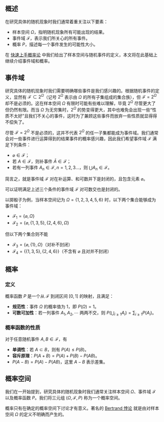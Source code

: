 ## 概述

在研究具体的随机现象时我们通常着重关注以下要素：

- 样本空间 $\Omega$，指明随机现象所有可能出现的结果。
- 事件域 $\mathcal{F}$，表示我们所关心的所有事件。
- 概率 $P$，描述每一个事件发生的可能性大小。

在 [快速上手概率论](../expectation.md) 中我们给出了样本空间与随机事件的定义，本文将在此基础上继续介绍事件域和概率。

## 事件域

研究具体的随机现象时我们需要明确哪些事件是我们感兴趣的。根据随机事件的定义，显然有 $\mathcal{F} \subset 2^{\Omega}$（记号 $2^{\Omega}$ 表示由 $\Omega$ 的所有子集组成的集合族），但 $\mathcal{F} = 2^{\Omega}$ 却不是必须的。这在样本空间 $\Omega$ 有限时可能有些难以理解，毕竟 $2^{\Omega}$ 尽管更大了但仍然有限。而当 $\Omega$ 为无穷集时，$2^{\Omega}$ 的势变得更大，其中也难免会出现一些“性质不太好”且我们不关心的事件，这时为了兼顾这些事件而放弃一些性质就显得得不偿失了。

尽管 $\mathcal{F} = 2^{\Omega}$ 不是必须的，这并不代表 $2^{\Omega}$ 的任一子集都能成为事件域。我们通常会对一些事件进行运算得到的结果事件的概率感兴趣，因此我们希望事件域 $\mathcal{F}$ 满足下列条件：

- $\varnothing \in \mathcal{F}$；
- 若 $A \in \mathcal{F}$，则补事件 $\bar{A} \in \mathcal{F}$；
- 若有一列事件 $A_n \in \mathcal{F}, n = 1, 2, 3\dots$，则 $\bigcup A_n \in \mathcal{F}$。

简言之，就是事件域 $\mathcal{F}$ 对在补运算、和可数并下是封闭的，且包含元素 $\varnothing$。

可以证明满足上述三个条件的事件域 $\mathcal{F}$ 对可数交也是封闭的。

以掷骰子为例，当样本空间记为 $\Omega=\{1,2,3,4,5,6\}$ 时，以下两个集合能够成为事件域：

- $\mathcal{F}_1 = \{ \varnothing, \Omega \}$
- $\mathcal{F}_2 = \{ \varnothing, \{1, 3, 5\}, \{2, 4, 6\}, \Omega \}$

但以下两个集合则不能

- $\mathcal{F}_3 = \{ \varnothing, \{1\}, \Omega \}$（对补不封闭）
- $\mathcal{F}_4 = \{ \{1, 3, 5\}, \{2, 4, 6\} \}$（不含有 $\varnothing$ 且对并不封闭）

## 概率

### 定义

概率函数 $P$ 是一个从 $\mathcal{F}$ 到闭区间 $[0, 1]$ 的映射，且满足：

- **规范性**：事件 $\Omega$ 的概率值为 $1$，即 $P(\Omega)=1$。
- **可数可加性**：若一列事件 $A_1, A_2, \cdots$ 两两不交，则 $P\left( \bigcup_{i \geq 1} A_i \right) = \sum_{i \geq 1} P(A_i)$。

### 概率函数的性质

对于任意随机事件 $A, B \in \mathcal{F}$，有

- **单调性**：若 $A \subset B$，则有 $P(A) \leq P(B)$。
- **容斥原理**：$P(A+B) = P(A) + P(B) - P(AB)$。
- $P(A - B) = P(A) - P(AB)$，这里 $A - B$ 表示差集。

## 概率空间

我们在一开始提到，研究具体的随机现象时我们通常关注样本空间 $\Omega$、事件域 $\mathcal{F}$ 以及概率函数 $P$。我们将三元组 $(\Omega, \mathcal{F}, P)$ 称为一个概率空间。

概率只有在确定的概率空间下讨论才有意义。著名的 [Bertrand 悖论](https://baike.baidu.com/item/%E8%B4%9D%E7%89%B9%E6%9C%97%E6%82%96%E8%AE%BA/9241081) 就是由对样本空间 $\Omega$ 的定义不明确而产生的。
